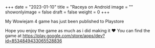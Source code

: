 +++
date = "2023-01-10"
title = "Raceya on Android
image = ""
showonlyimage = false
draft = false
weight = 0
+++

My Wowiejam 4 game has just been published to Playstore
<!--more-->
Hope you enjoy the game as much as i did making it ♥️
You can find the game at
https://play.google.com/store/apps/dev?id=8534849433065528836
